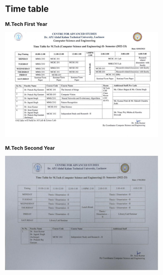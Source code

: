 # Time table

### M.Tech First Year


<img src="./1.jpg" />


### M.Tech Second Year


<img src="./2.jpg" />
